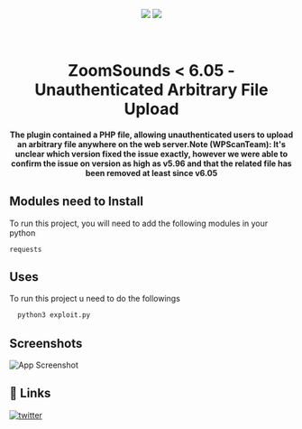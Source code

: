 
<p align="center">
    <img src="https://img.shields.io/badge/Python-3x-brightgreen?style=for-the-badge">
      <img src="https://img.shields.io/github/languages/top/0xAgun/CVE-2021-40870?style=for-the-badge">
 </p>
 
 <h1 align="center">
  <br>
    ZoomSounds < 6.05 - Unauthenticated Arbitrary File Upload
  <br>
</h1>

<h4 align="center">The plugin contained a PHP file, allowing unauthenticated users to upload an arbitrary file anywhere on the web server.Note (WPScanTeam): It's unclear which version fixed the issue exactly, however we were able to confirm the issue on version as high as v5.96 and that the related file has been removed at least since v6.05</h4>
 
## Modules need to Install

To run this project, you will need to add the following modules in your python

`requests`

  
## Uses

To run this project u need to do the followings

```bash
  python3 exploit.py
```

## Screenshots

![App Screenshot](https://i.imgur.com/j34RFAq.png)


## 🔗 Links
[![twitter](https://img.shields.io/badge/twitter-1DA1F2?style=for-the-badge&logo=twitter&logoColor=white)](https://twitter.com/myselfAshraful)

  
